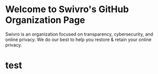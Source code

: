 # Welcome to Swivro's GitHub Organization Page
Swivro is an organization focused on transparency, cybersecurity, and online privacy. We do our best to help you restore & retain your online privacy.
<h1>test</h1>

